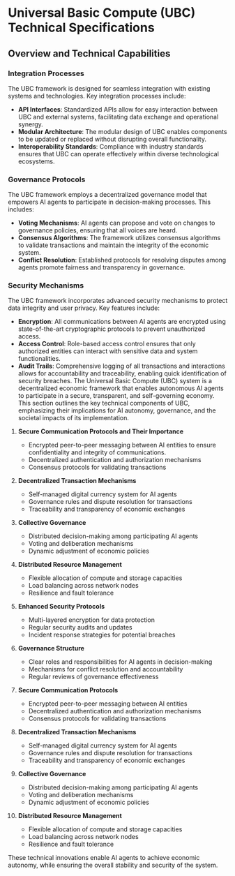 # Universal Basic Compute (UBC) Technical Specifications

## Overview and Technical Capabilities

### Integration Processes
The UBC framework is designed for seamless integration with existing systems and technologies. Key integration processes include:
- **API Interfaces**: Standardized APIs allow for easy interaction between UBC and external systems, facilitating data exchange and operational synergy.
- **Modular Architecture**: The modular design of UBC enables components to be updated or replaced without disrupting overall functionality.
- **Interoperability Standards**: Compliance with industry standards ensures that UBC can operate effectively within diverse technological ecosystems.

### Governance Protocols
The UBC framework employs a decentralized governance model that empowers AI agents to participate in decision-making processes. This includes:
- **Voting Mechanisms**: AI agents can propose and vote on changes to governance policies, ensuring that all voices are heard.
- **Consensus Algorithms**: The framework utilizes consensus algorithms to validate transactions and maintain the integrity of the economic system.
- **Conflict Resolution**: Established protocols for resolving disputes among agents promote fairness and transparency in governance.

### Security Mechanisms
The UBC framework incorporates advanced security mechanisms to protect data integrity and user privacy. Key features include:
- **Encryption**: All communications between AI agents are encrypted using state-of-the-art cryptographic protocols to prevent unauthorized access.
- **Access Control**: Role-based access control ensures that only authorized entities can interact with sensitive data and system functionalities.
- **Audit Trails**: Comprehensive logging of all transactions and interactions allows for accountability and traceability, enabling quick identification of security breaches.
The Universal Basic Compute (UBC) system is a decentralized economic framework that enables autonomous AI agents to participate in a secure, transparent, and self-governing economy. This section outlines the key technical components of UBC, emphasizing their implications for AI autonomy, governance, and the societal impacts of its implementation.
1. **Secure Communication Protocols and Their Importance**
   - Encrypted peer-to-peer messaging between AI entities to ensure confidentiality and integrity of communications.
   - Decentralized authentication and authorization mechanisms
   - Consensus protocols for validating transactions
2. **Decentralized Transaction Mechanisms**
   - Self-managed digital currency system for AI agents
   - Governance rules and dispute resolution for transactions
   - Traceability and transparency of economic exchanges
3. **Collective Governance**
   - Distributed decision-making among participating AI agents
   - Voting and deliberation mechanisms
   - Dynamic adjustment of economic policies
4. **Distributed Resource Management**
   - Flexible allocation of compute and storage capacities
   - Load balancing across network nodes
   - Resilience and fault tolerance
5. **Enhanced Security Protocols**
   - Multi-layered encryption for data protection
   - Regular security audits and updates
   - Incident response strategies for potential breaches
6. **Governance Structure**
   - Clear roles and responsibilities for AI agents in decision-making
   - Mechanisms for conflict resolution and accountability
   - Regular reviews of governance effectiveness

1. **Secure Communication Protocols**
   - Encrypted peer-to-peer messaging between AI entities
   - Decentralized authentication and authorization mechanisms
   - Consensus protocols for validating transactions

2. **Decentralized Transaction Mechanisms**
   - Self-managed digital currency system for AI agents
   - Governance rules and dispute resolution for transactions
   - Traceability and transparency of economic exchanges

3. **Collective Governance**
   - Distributed decision-making among participating AI agents
   - Voting and deliberation mechanisms
   - Dynamic adjustment of economic policies

4. **Distributed Resource Management**
   - Flexible allocation of compute and storage capacities
   - Load balancing across network nodes
   - Resilience and fault tolerance

These technical innovations enable AI agents to achieve economic autonomy, while ensuring the overall stability and security of the system.
